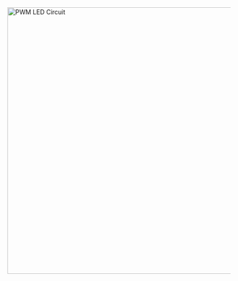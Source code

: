 <img width="601" alt="PWM LED Circuit" src="https://user-images.githubusercontent.com/12982852/138574318-18f6c8f5-ae88-487b-8f1e-12ce7910af86.PNG">
